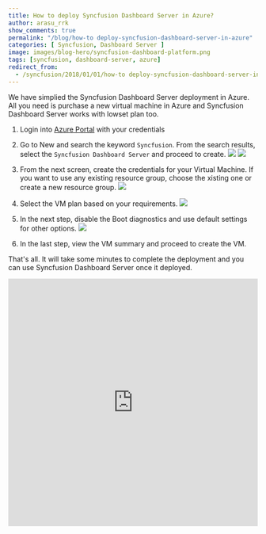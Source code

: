 ```yaml
---
title: How to deploy Syncfusion Dashboard Server in Azure?
author: arasu_rrk
show_comments: true
permalink: "/blog/how-to deploy-syncfusion-dashboard-server-in-azure"
categories: [ Syncfusion, Dashboard Server ]
image: images/blog-hero/syncfusion-dashboard-platform.png
tags: [syncfusion, dashboard-server, azure]
redirect_from:
  - /syncfusion/2018/01/01/how-to deploy-syncfusion-dashboard-server-in-azure/
---
```


We have simplied the Syncfusion Dashboard Server deployment in Azure. All you need is purchase a new virtual machine in Azure and Syncfusion Dashboard Server works with lowset plan too.

1. Login into [Azure Portal](https://portal.azure.com) with your credentials

2. Go to New and search the keyword `Syncfusion`. From the search results, select the `Syncfusion Dashboard Server` and proceed to create.
   ![](/images/dashboard-server/azure-deployment/syncfusion-dashboard-server-azure-search.png)
   ![](/images/dashboard-server/azure-deployment/syncfusion-dashboard-server-azure-create.png)
   
3. From the next screen, create the credentials for your Virtual Machine. If you want to use any existing resource group, choose the xisting one or create a new resource group.
   ![](/images/dashboard-server/azure-deployment/create-azure-vm-credentials.png)
   
4. Select the VM plan based on your requirements. 
   ![](/images/dashboard-server/azure-deployment/azure-vm-plans.png)
   
5. In the next step, disable the Boot diagnostics and use default settings for other options.
   ![](/images/dashboard-server/azure-deployment/azure-vm-optional-configuration.png)
   
6. In the last step, view the VM summary and proceed to create the VM.
   
   
That's all. It will take some minutes to complete the deployment and you can use Syncfusion Dashboard Server once it deployed.

<iframe width="100%" height="500" src="https://www.youtube.com/embed/eD7M_UN-COE" frameborder="0" gesture="media" allow="encrypted-media" allowfullscreen></iframe>